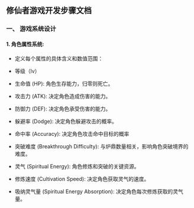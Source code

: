 ## 修仙者游戏开发步骤文档

### **一、 游戏系统设计**

#### 1. **角色属性系统:**    

* 定义每个属性的具体含义和数值范围：  

* 等级（lv）      

* 生命值 (HP): 角色生存能力，归零则死亡。        

* 攻击力 (ATK):  决定角色造成伤害的能力。        

* 防御力 (DEF):  决定角色承受伤害的能力。        

* 躲避率 (Dodge):  决定角色躲避攻击的概率。        

* 命中率 (Accuracy):  决定角色攻击命中目标的概率

* 突破难度 (Breakthrough Difficulty):  与炉鼎数量相关，影响角色突破境界的难度。        

* 灵气 (Spiritual Energy):  角色修炼和突破的关键资源。        

* 修炼速度 (Cultivation Speed):  决定角色获取灵气的速度。        

* 吸纳灵气量 (Spiritual Energy Absorption):  决定角色每次修炼获取的灵气量。    

